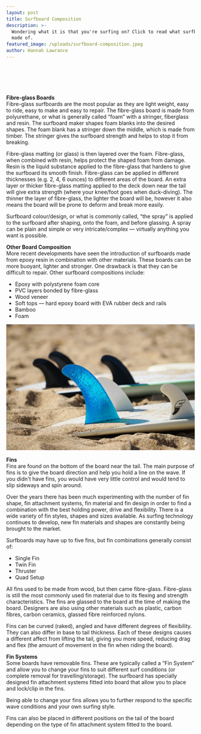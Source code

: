 ```yaml
---
layout: post
title: Surfboard Composition
description: >-
  Wondering what it is that you're surfing on? Click to read what surfboards are
  made of.
featured_image: /uploads/surfboard-composition.jpeg
author: Hannah Lawrance
---
```


<!--base32-41m62wv840yj0u35c5j6jvk740-base32-->

# &nbsp;

**Fibre-glass Boards**<br>Fibre-glass surfboards are the most popular as they are light weight, easy to ride, easy to make and easy to repair. The fibre-glass board is made from polyurethane, or what is generally called “foam” with a stringer, fiberglass and resin. The surfboard maker shapes foam blanks into the desired shapes. The foam blank has a stringer down the middle, which is made from timber. The stringer gives the surfboard strength and helps to stop it from breaking.

Fibre-glass matting (or glass) is then layered over the foam. Fibre-glass, when combined with resin, helps protect the shaped foam from damage. Resin is the liquid substance applied to the fibre-glass that hardens to give the surfboard its smooth finish. Fibre-glass can be applied in different thicknesses (e.g. 2, 4, 6 ounces) to different areas of the board. An extra layer or thicker fibre-glass matting applied to the deck down near the tail will give extra strength (where your knee/foot goes when duck-diving). The thinner the layer of fibre-glass, the lighter the board will be, however it also means the board will be prone to deform and break more easily.

Surfboard colour/design, or what is commonly called, “the spray” is applied to the surfboard after shaping, onto the foam, and before glassing. A spray can be plain and simple or very intricate/complex — virtually anything you want is possible.

**Other Board Composition**<br>More recent developments have seen the introduction of surfboards made from epoxy resin in combination with other materials. These boards can be more buoyant, lighter and stronger. One drawback is that they can be difficult to repair. Other surfboard compositions include:

* Epoxy with polystyrene foam core
* PVC layers bonded by fibre-glass
* Wood veneer
* Soft tops — hard epoxy board with EVA rubber deck and rails
* Bamboo
* Foam

![](/uploads/surfboard-fins.jpeg)

**Fins**<br>Fins are found on the bottom of the board near the tail. The main purpose of fins is to give the board direction and help you hold a line on the wave. If you didn't have fins, you would have very little control and would tend to slip sideways and spin around.

Over the years there has been much experimenting with the number of fin shape, fin attachment systems, fin material and fin design in order to find a combination with the best holding power, drive and flexibility. There is a wide variety of fin styles, shapes and sizes available. As surfing technology continues to develop, new fin materials and shapes are constantly being brought to the market.

Surfboards may have up to five fins, but fin combinations generally consist of:

* Single Fin
* Twin Fin
* Thruster
* Quad Setup

All fins used to be made from wood, but then came fibre-glass. Fibre-glass is still the most commonly used fin material due to its flexing and strength characteristics. The fins are glassed to the board at the time of making the board. Designers are also using other materials such as plastic, carbon fibres, carbon ceramics, glassed fibre reinforced nylons.

Fins can be curved (raked), angled and have different degrees of flexibility. They can also differ in base to tail thickness. Each of these designs causes a different affect from lifting the tail, giving you more speed, reducing drag and flex (the amount of movement in the fin when riding the board).

**Fin Systems**<br>Some boards have removable fins. These are typically called a “Fin System” and allow you to change your fins to suit different surf conditions (or complete removal for travelling/storage). The surfboard has specially designed fin attachment systems fitted into board that allow you to place and lock/clip in the fins.

Being able to change your fins allows you to further respond to the specific wave conditions and your own surfing style.

Fins can also be placed in different positions on the tail of the board depending on the type of fin attachment system fitted to the board.